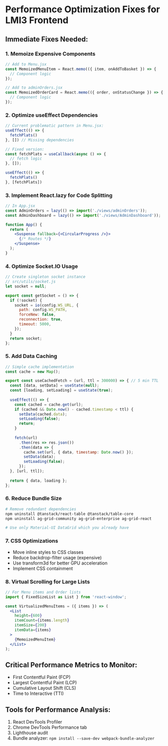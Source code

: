 # Performance Optimization Fixes for LMI3 Frontend

## Immediate Fixes Needed:

### 1. Memoize Expensive Components
```jsx
// Add to Menu.jsx
const MemoizedMenuItem = React.memo(({ item, onAddToBasket }) => {
  // Component logic
});

// Add to adminOrders.jsx  
const MemoizedOrderCard = React.memo(({ order, onStatusChange }) => {
  // Component logic
});
```

### 2. Optimize useEffect Dependencies
```jsx
// Current problematic pattern in Menu.jsx:
useEffect(() => {
  fetchPlats()
}, []) // Missing dependencies

// Fixed version:
const fetchPlats = useCallback(async () => {
  // fetch logic
}, []);

useEffect(() => {
  fetchPlats()
}, [fetchPlats])
```

### 3. Implement React.lazy for Code Splitting
```jsx
// In App.jsx
const AdminOrders = lazy(() => import('./views/adminOrders'));
const AdminDashboard = lazy(() => import('./views/AdminDashboard'));

function App() {
  return (
    <Suspense fallback={<CircularProgress />}>
      {/* Routes */}
    </Suspense>
  );
}
```

### 4. Optimize Socket.IO Usage
```jsx
// Create singleton socket instance
// src/utils/socket.js
let socket = null;

export const getSocket = () => {
  if (!socket) {
    socket = io(config.WS_URL, {
      path: config.WS_PATH,
      forceNew: false,
      reconnection: true,
      timeout: 5000,
    });
  }
  return socket;
};
```

### 5. Add Data Caching
```jsx
// Simple cache implementation
const cache = new Map();

export const useCachedFetch = (url, ttl = 300000) => { // 5 min TTL
  const [data, setData] = useState(null);
  const [loading, setLoading] = useState(true);
  
  useEffect(() => {
    const cached = cache.get(url);
    if (cached && Date.now() - cached.timestamp < ttl) {
      setData(cached.data);
      setLoading(false);
      return;
    }
    
    fetch(url)
      .then(res => res.json())
      .then(data => {
        cache.set(url, { data, timestamp: Date.now() });
        setData(data);
        setLoading(false);
      });
  }, [url, ttl]);
  
  return { data, loading };
};
```

### 6. Reduce Bundle Size
```bash
# Remove redundant dependencies
npm uninstall @tanstack/react-table @tanstack/table-core
npm uninstall ag-grid-community ag-grid-enterprise ag-grid-react

# Use only Material-UI DataGrid which you already have
```

### 7. CSS Optimizations
- Move inline styles to CSS classes
- Reduce backdrop-filter usage (expensive)
- Use transform3d for better GPU acceleration
- Implement CSS containment

### 8. Virtual Scrolling for Large Lists
```jsx
// For Menu items and Order lists
import { FixedSizeList as List } from 'react-window';

const VirtualizedMenuItems = ({ items }) => (
  <List
    height={600}
    itemCount={items.length}
    itemSize={200}
    itemData={items}
  >
    {MemoizedMenuItem}
  </List>
);
```

## Critical Performance Metrics to Monitor:
- First Contentful Paint (FCP)
- Largest Contentful Paint (LCP)  
- Cumulative Layout Shift (CLS)
- Time to Interactive (TTI)

## Tools for Performance Analysis:
1. React DevTools Profiler
2. Chrome DevTools Performance tab
3. Lighthouse audit
4. Bundle analyzer: `npm install --save-dev webpack-bundle-analyzer`
